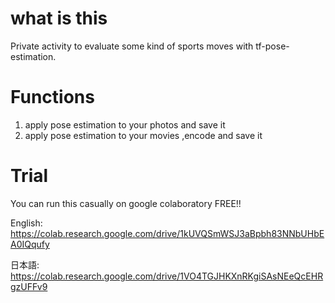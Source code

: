 # what is this
Private activity to evaluate some kind of sports moves with tf-pose-estimation.

# Functions

1. apply pose estimation to your photos and save it
2. apply pose estimation to your movies ,encode and save it

# Trial
You can run this casually on google colaboratory FREE!!

English: https://colab.research.google.com/drive/1kUVQSmWSJ3aBpbh83NNbUHbEA0IQqufy

日本語: https://colab.research.google.com/drive/1VO4TGJHKXnRKgiSAsNEeQcEHRgzUFFv9
